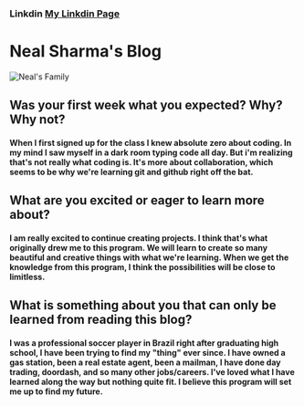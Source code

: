 ### Linkdin [My Linkdin Page](https://www.linkedin.com/feed/)

# **Neal Sharma's Blog**

![Neal's Family](https://scontent.flex2-1.fna.fbcdn.net/v/t39.30808-6/423224869_10159352090592364_7749783761514578179_n.jpg?_nc_cat=105&ccb=1-7&_nc_sid=5f2048&_nc_ohc=5FbuwayYy78AX8pdH86&_nc_ht=scontent.flex2-1.fna&oh=00_AfBKmnnA3ALbOq6dt5ufHdnPZiQF5652OuEN7RZDVawbew&oe=65ED06E2)

## **Was your first week what you expected? Why? Why not?**
#### When I first signed up for the class I knew absolute zero about coding. In my mind I saw myself in a dark room typing code all day. But i'm realizing that's not really what coding is. It's more about collaboration, which seems to be why we're learning git and github right off the bat. 

## **What are you excited or eager to learn more about?**
#### I am really excited to continue creating projects. I think that's what originally drew me to this program. We will learn to create so many beautiful and creative things with what we're learning. When we get the knowledge from this program, I think the possibilities will be close to limitless. 

## **What is something about you that can only be learned from reading this blog?**
#### I was a professional soccer player in Brazil right after graduating high school, I have been trying to find my "thing" ever since. I have owned a gas station, been a real estate agent, been a mailman, I have done day trading, doordash, and so many other jobs/careers. I've loved what I have learned along the way but nothing quite fit. I believe this program will set me up to find my future. 
